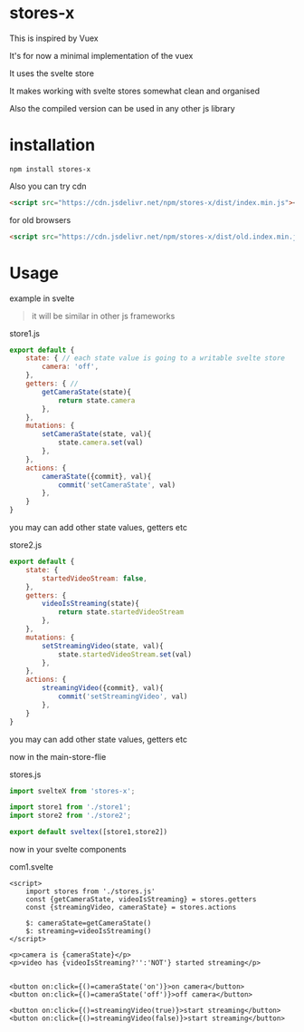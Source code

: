 # stores-x
This is inspired by Vuex

It's for now a minimal implementation of the vuex

It uses the svelte store

It makes working with svelte stores somewhat clean and organised

Also the compiled version can be used in any other js library

# installation
`npm install stores-x`

Also you can try cdn
```html
<script src="https://cdn.jsdelivr.net/npm/stores-x/dist/index.min.js"><script>
```

for old browsers
```html
<script src="https://cdn.jsdelivr.net/npm/stores-x/dist/old.index.min.js"><script>
```


# Usage 
example in svelte
> it will be similar in other js frameworks

store1.js
```js
export default {
	state: { // each state value is going to a writable svelte store
		camera: 'off',
	},
	getters: { //
		getCameraState(state){
			return state.camera
		},
	},
	mutations: {
		setCameraState(state, val){
			state.camera.set(val)
		},
	},
	actions: {
		cameraState({commit}, val){
			commit('setCameraState', val)
		},
	}
}
```
you may can add other state values, getters etc


store2.js
```js
export default {
	state: {
		startedVideoStream: false,
	},
	getters: {
		videoIsStreaming(state){
			return state.startedVideoStream
		},
	},
	mutations: {
		setStreamingVideo(state, val){
			state.startedVideoStream.set(val)
		},
	},
	actions: {
		streamingVideo({commit}, val){
			commit('setStreamingVideo', val)
		},
	}
}
```
you may can add other state values, getters etc


now in the main-store-flie

stores.js
```js
import svelteX from 'stores-x';

import store1 from './store1';
import store2 from './store2';

export default sveltex([store1,store2])
```

now in your svelte components

com1.svelte
```svelte
<script>
	import stores from './stores.js'
	const {getCameraState, videoIsStreaming} = stores.getters
	const {streamingVideo, cameraState} = stores.actions
  
	$: cameraState=getCameraState()
	$: streaming=videoIsStreaming()
</script>

<p>camera is {cameraState}</p>
<p>video has {videoIsStreaming?'':'NOT'} started streaming</p>


<button on:click={()=cameraState('on')}>on camera</button>
<button on:click={()=cameraState('off')}>off camera</button>

<button on:click={()=streamingVideo(true)}>start streaming</button>
<button on:click={()=streamingVideo(false)}>start streaming</button>
```
